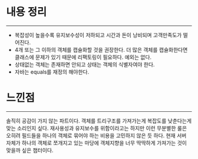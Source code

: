 # 내용 정리

---

- 복잡성이 높을수록 유지보수성이 저하되고 시간과 돈이 낭비되며 고객만족도가 떨어진다.
- 4개 또는 그 이하의 객체를 캡슐화할 것을 권장한다. 더 많은 객체를 캡슐화한다면 클래스에 문제가 있기 때문에 리팩토링이 필요하다. 예외는 없다.
- 상태없는 객체는 존재하면 안되고 상태는 객체의 식별자여야 한다.
- 자바는 equals를 재정의 해야한다.

# 느낀점

---

솔직히 공감이 가지 않는 파트이다. 객체를 트리구조를 가져가는게 복잡도를 낮춘다는게 맞는 소리인지 싶다. 재사용성과 유지보수를 위함이라고는 하지만 이런 무분별한 룰은 오히려 필드들을 하나의 객체로 묶어야 하는 비용을 고민하지 않은 듯 하다. 현재 서버 자체가 하나의 객체로 쪼개지고 있는 마당에 객체지향을 너무 딱딱하게 가져가는 것이 맞을까 싶은 챕터이다.
